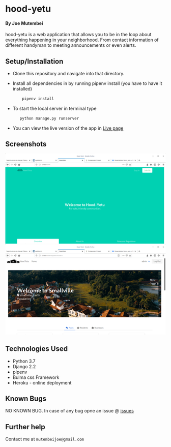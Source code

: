 # hood-yetu

#### By Joe Mutembei
hood-yetu is a web application that allows you to be in the loop about everything happening in your neighborhood. From contact information of different handyman to meeting announcements or even alerts.

## Setup/Installation
* Clone this repository and navigate into that directory.
* Install all dependencies in by running pipenv install (you have to have it installed)

    ```bash
        pipenv install
    ```
* To start the local server in terminal type
     ```bash
        python manage.py runserver
    ```
* You can view the live version of the app in [Live page](https://my-awwwards.herokuapp.com/ "my_awwwards")

## Screenshots
![image](https://github.com/Mutembeijoe/hood_yetu/blob/master/screenshots/page_1.png)
![image](https://github.com/Mutembeijoe/hood_yetu/blob/master/screenshots/page_2.png)


## Technologies Used
+ Python 3.7
+ Django 2.2
+ pipenv
+ Bulma css Framework
+ Heroku - online deployment

## Known Bugs
  NO KNOWN BUG. In case of any bug opne an issue @ [issues](https://github.com/Mutembeijoe/hood_yetu/issues "open new issue")
## Further help
Contact me at  `mutembeijoe@gmail.com`
